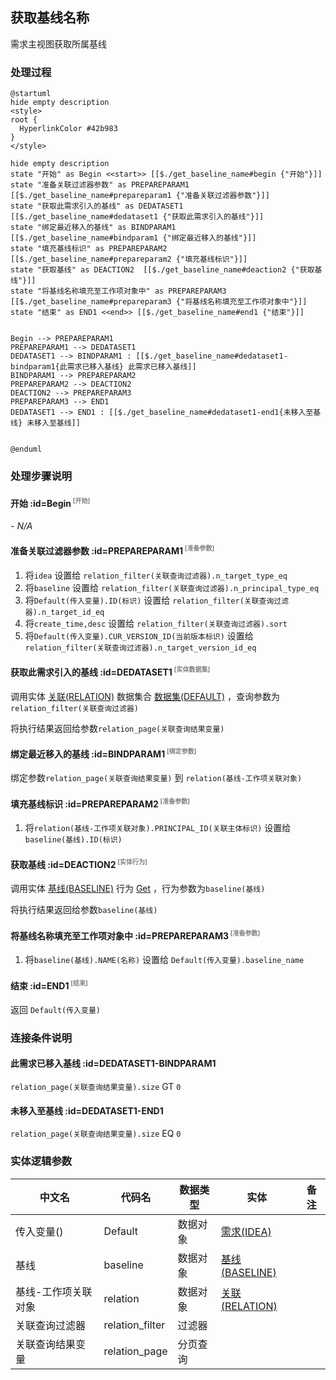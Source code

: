 ## 获取基线名称 <!-- {docsify-ignore-all} -->

   需求主视图获取所属基线

### 处理过程

```plantuml
@startuml
hide empty description
<style>
root {
  HyperlinkColor #42b983
}
</style>

hide empty description
state "开始" as Begin <<start>> [[$./get_baseline_name#begin {"开始"}]]
state "准备关联过滤器参数" as PREPAREPARAM1  [[$./get_baseline_name#prepareparam1 {"准备关联过滤器参数"}]]
state "获取此需求引入的基线" as DEDATASET1  [[$./get_baseline_name#dedataset1 {"获取此需求引入的基线"}]]
state "绑定最近移入的基线" as BINDPARAM1  [[$./get_baseline_name#bindparam1 {"绑定最近移入的基线"}]]
state "填充基线标识" as PREPAREPARAM2  [[$./get_baseline_name#prepareparam2 {"填充基线标识"}]]
state "获取基线" as DEACTION2  [[$./get_baseline_name#deaction2 {"获取基线"}]]
state "将基线名称填充至工作项对象中" as PREPAREPARAM3  [[$./get_baseline_name#prepareparam3 {"将基线名称填充至工作项对象中"}]]
state "结束" as END1 <<end>> [[$./get_baseline_name#end1 {"结束"}]]


Begin --> PREPAREPARAM1
PREPAREPARAM1 --> DEDATASET1
DEDATASET1 --> BINDPARAM1 : [[$./get_baseline_name#dedataset1-bindparam1{此需求已移入基线} 此需求已移入基线]]
BINDPARAM1 --> PREPAREPARAM2
PREPAREPARAM2 --> DEACTION2
DEACTION2 --> PREPAREPARAM3
PREPAREPARAM3 --> END1
DEDATASET1 --> END1 : [[$./get_baseline_name#dedataset1-end1{未移入至基线} 未移入至基线]]


@enduml
```


### 处理步骤说明

#### 开始 :id=Begin<sup class="footnote-symbol"> <font color=gray size=1>[开始]</font></sup>



*- N/A*
#### 准备关联过滤器参数 :id=PREPAREPARAM1<sup class="footnote-symbol"> <font color=gray size=1>[准备参数]</font></sup>



1. 将`idea` 设置给  `relation_filter(关联查询过滤器).n_target_type_eq`
2. 将`baseline` 设置给  `relation_filter(关联查询过滤器).n_principal_type_eq`
3. 将`Default(传入变量).ID(标识)` 设置给  `relation_filter(关联查询过滤器).n_target_id_eq`
4. 将`create_time,desc` 设置给  `relation_filter(关联查询过滤器).sort`
5. 将`Default(传入变量).CUR_VERSION_ID(当前版本标识)` 设置给  `relation_filter(关联查询过滤器).n_target_version_id_eq`

#### 获取此需求引入的基线 :id=DEDATASET1<sup class="footnote-symbol"> <font color=gray size=1>[实体数据集]</font></sup>



调用实体 [关联(RELATION)](module/Base/relation.md) 数据集合 [数据集(DEFAULT)](module/Base/relation#数据集合) ，查询参数为`relation_filter(关联查询过滤器)`

将执行结果返回给参数`relation_page(关联查询结果变量)`

#### 绑定最近移入的基线 :id=BINDPARAM1<sup class="footnote-symbol"> <font color=gray size=1>[绑定参数]</font></sup>



绑定参数`relation_page(关联查询结果变量)` 到 `relation(基线-工作项关联对象)`
#### 填充基线标识 :id=PREPAREPARAM2<sup class="footnote-symbol"> <font color=gray size=1>[准备参数]</font></sup>



1. 将`relation(基线-工作项关联对象).PRINCIPAL_ID(关联主体标识)` 设置给  `baseline(基线).ID(标识)`

#### 获取基线 :id=DEACTION2<sup class="footnote-symbol"> <font color=gray size=1>[实体行为]</font></sup>



调用实体 [基线(BASELINE)](module/Base/baseline.md) 行为 [Get](module/Base/baseline#行为) ，行为参数为`baseline(基线)`

将执行结果返回给参数`baseline(基线)`

#### 将基线名称填充至工作项对象中 :id=PREPAREPARAM3<sup class="footnote-symbol"> <font color=gray size=1>[准备参数]</font></sup>



1. 将`baseline(基线).NAME(名称)` 设置给  `Default(传入变量).baseline_name`

#### 结束 :id=END1<sup class="footnote-symbol"> <font color=gray size=1>[结束]</font></sup>



返回 `Default(传入变量)`


### 连接条件说明
#### 此需求已移入基线 :id=DEDATASET1-BINDPARAM1

`relation_page(关联查询结果变量).size` GT `0`
#### 未移入至基线 :id=DEDATASET1-END1

`relation_page(关联查询结果变量).size` EQ `0`


### 实体逻辑参数

|    中文名   |    代码名    |  数据类型    |  实体   |备注 |
| --------| --------| -------- | -------- | --------   |
|传入变量(<i class="fa fa-check"/></i>)|Default|数据对象|[需求(IDEA)](module/ProdMgmt/idea.md)||
|基线|baseline|数据对象|[基线(BASELINE)](module/Base/baseline.md)||
|基线-工作项关联对象|relation|数据对象|[关联(RELATION)](module/Base/relation.md)||
|关联查询过滤器|relation_filter|过滤器|||
|关联查询结果变量|relation_page|分页查询|||
